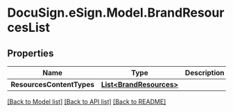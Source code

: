 # DocuSign.eSign.Model.BrandResourcesList
## Properties

Name | Type | Description | Notes
------------ | ------------- | ------------- | -------------
**ResourcesContentTypes** | [**List&lt;BrandResources&gt;**](BrandResources.md) |  | [optional] 

[[Back to Model list]](../README.md#documentation-for-models) [[Back to API list]](../README.md#documentation-for-api-endpoints) [[Back to README]](../README.md)

